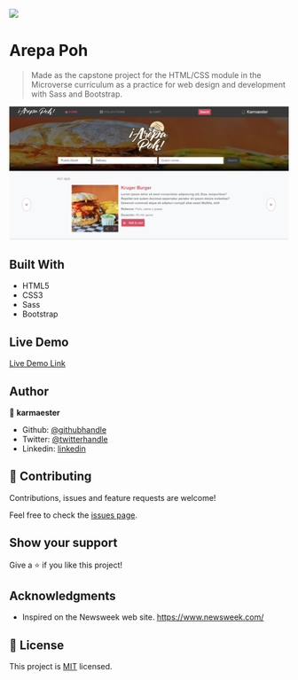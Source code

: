 ![](https://img.shields.io/badge/Microverse-blueviolet)

# Arepa Poh

> Made as the capstone project for the HTML/CSS module in the Microverse curriculum as a practice for web design and development with Sass and Bootstrap.


![screenshot](./screenshot.png)


## Built With

- HTML5
- CSS3
- Sass
- Bootstrap

## Live Demo

[Live Demo Link](https://karmaester.github.io/Capstone-HTML-CSS/.)

## Author

👤 **karmaester**

- Github: [@githubhandle](https://github.com/karmaester)
- Twitter: [@twitterhandle](https://twitter.com/karmaendlich)
- Linkedin: [linkedin](https://www.linkedin.com/in/khristian-rojas/)

## 🤝 Contributing

Contributions, issues and feature requests are welcome!

Feel free to check the [issues page](https://github.com/karmaester/Capstone-HTML-CSS/issues).

## Show your support

Give a ⭐️ if you like this project!

## Acknowledgments

- Inspired on the Newsweek web site.
https://www.newsweek.com/

## 📝 License

This project is [MIT](lic.url) licensed.
